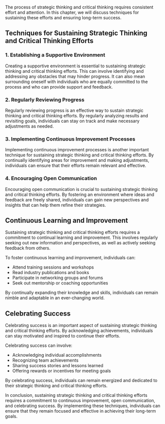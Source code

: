 
The process of strategic thinking and critical thinking requires consistent effort and attention. In this chapter, we will discuss techniques for sustaining these efforts and ensuring long-term success.

Techniques for Sustaining Strategic Thinking and Critical Thinking Efforts
--------------------------------------------------------------------------

### 1. Establishing a Supportive Environment

Creating a supportive environment is essential to sustaining strategic thinking and critical thinking efforts. This can involve identifying and addressing any obstacles that may hinder progress. It can also mean surrounding oneself with individuals who are equally committed to the process and who can provide support and feedback.

### 2. Regularly Reviewing Progress

Regularly reviewing progress is an effective way to sustain strategic thinking and critical thinking efforts. By regularly analyzing results and revisiting goals, individuals can stay on track and make necessary adjustments as needed.

### 3. Implementing Continuous Improvement Processes

Implementing continuous improvement processes is another important technique for sustaining strategic thinking and critical thinking efforts. By continually identifying areas for improvement and making adjustments, individuals can ensure that their efforts remain relevant and effective.

### 4. Encouraging Open Communication

Encouraging open communication is crucial to sustaining strategic thinking and critical thinking efforts. By fostering an environment where ideas and feedback are freely shared, individuals can gain new perspectives and insights that can help them refine their strategies.

Continuous Learning and Improvement
-----------------------------------

Sustaining strategic thinking and critical thinking efforts requires a commitment to continual learning and improvement. This involves regularly seeking out new information and perspectives, as well as actively seeking feedback from others.

To foster continuous learning and improvement, individuals can:

* Attend training sessions and workshops
* Read industry publications and books
* Participate in networking groups and forums
* Seek out mentorship or coaching opportunities

By continually expanding their knowledge and skills, individuals can remain nimble and adaptable in an ever-changing world.

Celebrating Success
-------------------

Celebrating success is an important aspect of sustaining strategic thinking and critical thinking efforts. By acknowledging achievements, individuals can stay motivated and inspired to continue their efforts.

Celebrating success can involve:

* Acknowledging individual accomplishments
* Recognizing team achievements
* Sharing success stories and lessons learned
* Offering rewards or incentives for meeting goals

By celebrating success, individuals can remain energized and dedicated to their strategic thinking and critical thinking efforts.

In conclusion, sustaining strategic thinking and critical thinking efforts requires a commitment to continuous improvement, open communication, and celebrating success. By implementing these techniques, individuals can ensure that they remain focused and effective in achieving their long-term goals.
